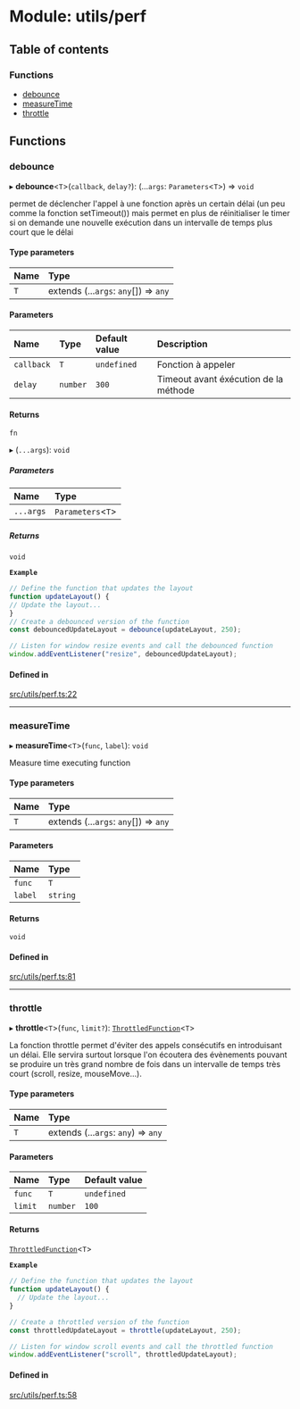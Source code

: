 # Module: utils/perf

## Table of contents

### Functions

- [debounce](utils_perf.md#debounce)
- [measureTime](utils_perf.md#measuretime)
- [throttle](utils_perf.md#throttle)

## Functions

### debounce

▸ **debounce**<`T`\>(`callback`, `delay?`): (...`args`: `Parameters`<`T`\>) => `void`

permet de déclencher l'appel à une fonction après un certain délai (un peu comme la fonction setTimeout())
mais permet en plus de réinitialiser le timer si on demande une nouvelle exécution dans un intervalle de temps plus court que le délai

#### Type parameters

| Name | Type |
| :------ | :------ |
| `T` | extends (...`args`: `any`[]) => `any` |

#### Parameters

| Name | Type | Default value | Description |
| :------ | :------ | :------ | :------ |
| `callback` | `T` | `undefined` | Fonction à appeler |
| `delay` | `number` | `300` | Timeout avant éxécution de la méthode |

#### Returns

`fn`

▸ (`...args`): `void`

##### Parameters

| Name | Type |
| :------ | :------ |
| `...args` | `Parameters`<`T`\> |

##### Returns

`void`

**`Example`**

```ts
// Define the function that updates the layout
function updateLayout() {
// Update the layout...
}
// Create a debounced version of the function
const debouncedUpdateLayout = debounce(updateLayout, 250);

// Listen for window resize events and call the debounced function
window.addEventListener("resize", debouncedUpdateLayout);
```

#### Defined in

[src/utils/perf.ts:22](https://github.com/fabwcie/drawer/blob/6f6bdfc/src/utils/perf.ts#L22)

___

### measureTime

▸ **measureTime**<`T`\>(`func`, `label`): `void`

Measure time executing function

#### Type parameters

| Name | Type |
| :------ | :------ |
| `T` | extends (...`args`: `any`[]) => `any` |

#### Parameters

| Name | Type |
| :------ | :------ |
| `func` | `T` |
| `label` | `string` |

#### Returns

`void`

#### Defined in

[src/utils/perf.ts:81](https://github.com/fabwcie/drawer/blob/6f6bdfc/src/utils/perf.ts#L81)

___

### throttle

▸ **throttle**<`T`\>(`func`, `limit?`): [`ThrottledFunction`](types_utils.md#throttledfunction)<`T`\>

La fonction throttle permet d'éviter des appels consécutifs en introduisant un délai.
Elle servira surtout lorsque l'on écoutera des évènements pouvant se produire un très
grand nombre de fois dans un intervalle de temps très court (scroll, resize, mouseMove...).

#### Type parameters

| Name | Type |
| :------ | :------ |
| `T` | extends (...`args`: `any`) => `any` |

#### Parameters

| Name | Type | Default value |
| :------ | :------ | :------ |
| `func` | `T` | `undefined` |
| `limit` | `number` | `100` |

#### Returns

[`ThrottledFunction`](types_utils.md#throttledfunction)<`T`\>

**`Example`**

```ts
// Define the function that updates the layout
function updateLayout() {
  // Update the layout...
}

// Create a throttled version of the function
const throttledUpdateLayout = throttle(updateLayout, 250);

// Listen for window scroll events and call the throttled function
window.addEventListener("scroll", throttledUpdateLayout);
```

#### Defined in

[src/utils/perf.ts:58](https://github.com/fabwcie/drawer/blob/6f6bdfc/src/utils/perf.ts#L58)
